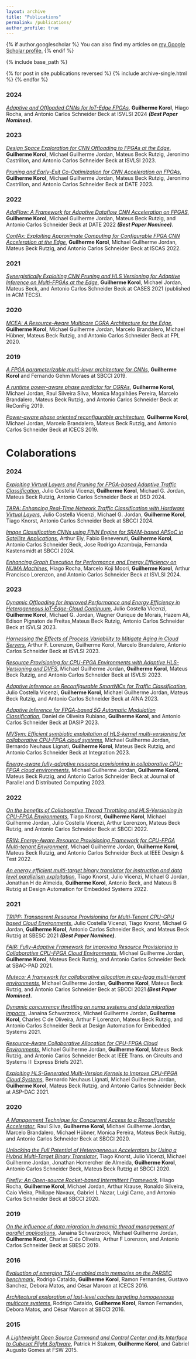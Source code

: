 ```yaml
---
layout: archive
title: "Publications"
permalink: /publications/
author_profile: true
---
```


{% if author.googlescholar %}
  You can also find my articles on <u><a href="{{author.googlescholar}}">my Google Scholar profile</a>.</u>
{% endif %}

{% include base_path %}

{% for post in site.publications reversed %}
  {% include archive-single.html %}
{% endfor %}

### 2024
*[Adaptive and Offloaded CNNs for IoT-Edge FPGAs]()*, **Guilherme Korol**, Hiago Rocha, and Antonio Carlos Schneider Beck at ISVLSI 2024 ***(Best Paper Nominee)***.

### 2023
*[Design Space Exploration for CNN Offloading to FPGAs at the Edge](https://cfaed.tu-dresden.de/files/Images/people/chair-cc/publications/2306_Korol_ISVLSI.pdf)*, **Guilherme Korol**, Michael Guilherme Jordan, Mateus Beck Rutzig, Jeronimo Castrillon, and Antonio Carlos Schneider Beck at ISVLSI 2023.

*[Pruning and Early-Exit Co-Optimization for CNN Acceleration on FPGAs](https://cfaed.tu-dresden.de/files/Images/people/chair-cc/publications/2304_Korol_DATE.pdf)*, **Guilherme Korol**, Michael Guilherme Jordan, Mateus Beck Rutzig, Jeronimo Castrillon, and Antonio Carlos Schneider Beck at DATE 2023.

### 2022
*[AdaFlow: A Framework for Adaptive Dataflow CNN Acceleration on FPGAS](https://ieeexplore.ieee.org/document/9774727)*, **Guilherme Korol**, Michael Guilherme Jordan, Mateus Beck Rutzig, and Antonio Carlos Schneider Beck at DATE 2022 ***(Best Paper Nominee)***.

*[ConfAx: Exploiting Approximate Computing for Configurable FPGA CNN Acceleration at the Edge](https://ieeexplore.ieee.org/abstract/document/9937676/)*, **Guilherme Korol**, Michael Guilherme Jordan, Mateus Beck Rutzig, and Antonio Carlos Schneider Beck at ISCAS 2022.

### 2021
*[Synergistically Exploiting CNN Pruning and HLS Versioning for Adaptive Inference on Multi-FPGAs at the Edge](https://dl.acm.org/doi/abs/10.1145/3476990)*, **Guilherme Korol**, Michael Jordan, Mateus Beck, and Antonio Carlos Schneider Beck at CASES 2021 (published in ACM TECS).

### 2020
*[MCEA: A Resource-Aware Multicore CGRA Architecture for the Edge](https://ieeexplore.ieee.org/abstract/document/9221626)*, **Guilherme Korol**, Michael Guilherme Jordan, Marcelo Brandalero, Michael Hübner, Mateus Beck Rutzig, and Antonio Carlos Schneider Beck at FPL 2020.

### 2019
*[A FPGA parameterizable multi-layer architecture for CNNs](https://ieeexplore.ieee.org/abstract/document/8862024)*, **Guilherme Korol** and Fernando Gehm Moraes at SBCCI 2019.

*[A runtime power-aware phase predictor for CGRAs]()*, **Guilherme Korol**, Michael Jordan, Raul Silveira Silva, Monica Magalhães Pereira, Marcelo Brandalero, Mateus Beck Rutzig, and Antonio Carlos Schneider Beck at ReConFig 2019.

*[Power-aware phase oriented reconfigurable architecture](https://ieeexplore.ieee.org/abstract/document/8965011)*, **Guilherme Korol**, Michael Jordan, Marcelo Brandalero, Mateus Beck Rutzig, and Antonio Carlos Schneider Beck at ICECS 2019.

# Colaborations

### 2024
*[Exploiting Virtual Layers and Pruning for FPGA-based Adaptive Traffic Classification]()*, Julio Costella Vicenzi, **Guilherme Korol**, Michael G. Jordan, Mateus Beck Rutzig, Antonio Carlos Schneider Beck at DSD 2024.

*[TARA: Enhancing Real-Time Network Traffic Classification with Hardware Virtual Layers]()*, Julio Costella Vicenzi, Michael G. Jordan, **Guilherme Korol**, Tiago Knorst, Antonio Carlos Schneider Beck at SBCCI 2024.

*[Image Classification CNNs using FINN Engine for SRAM-based APSoC in Satellite Applications]()*, Arthur Ely, Fabio Benevenuti, **Guilherme Korol**, Antonio Carlos Schneider Beck, Jose Rodrigo Azambuja, Fernanda Kastensmidt at SBCCI 2024.

*[Enhancing Graph Execution for Performance and Energy Efficiency on NUMA Machines]()*, Hiago Rocha, Marcelo Koji Moori, **Guilherme Korol**, Arthur Francisco Lorenzon, and Antonio Carlos Schneider Beck at ISVLSI 2024.

### 2023
*[Dynamic Offloading for Improved Performance and Energy Efficiency in Heterogeneous IoT-Edge-Cloud Continuum](https://ieeexplore.ieee.org/abstract/document/10238564)*, Julio Costella Vicenzi, **Guilherme Korol**, Michael G. Jordan, Wagner Ourique de Morais, Hazem Ali, Edison Pignaton de Freitas,Mateus Beck Rutzig, Antonio Carlos Schneider Beck at ISVLSI 2023.

*[Harnessing the Effects of Process Variability to Mitigate Aging in Cloud Servers](https://ieeexplore.ieee.org/abstract/document/10238501)*, Arthur F. Lorenzon, Guilherme Korol, Marcelo Brandalero, Antonio Carlos Schneider Beck at ISVLSI 2023.

*[Resource Provisioning for CPU-FPGA Environments with Adaptive HLS-Versioning and DVFS](https://ieeexplore.ieee.org/abstract/document/10238639)*, Michael Guilherme Jordan, **Guilherme Korol**, Mateus Beck Rutzig, and Antonio Carlos Schneider Beck at ISVLSI 2023.

*[Adaptive Inference on Reconfigurable SmartNICs for Traffic Classification](https://link.springer.com/chapter/10.1007/978-3-031-28451-9_12)*, Julio Costella Vicenzi, **Guilherme Korol**, Michael Guilherme Jordan, Mateus Beck Rutzig, and Antonio Carlos Schneider Beck at AINA 2023.

*[Adaptive Inference for FPGA-based 5G Automatic Modulation Classification](https://link.springer.com/chapter/10.1007/978-3-031-29970-4_8)*, Daniel de Oliveira Rubiano, **Guilherme Korol**, and Antonio Carlos Schneider Beck at DASIP 2023.

*[MVSym: Efficient symbiotic exploitation of HLS-kernel multi-versioning for collaborative CPU-FPGA cloud systems](https://www.sciencedirect.com/science/article/abs/pii/S0167926023000949)*, Michael Guilherme Jordan, Bernardo Neuhaus Lignati, **Guilherme Korol**, Mateus Beck Rutzig, and Antonio Carlos Schneider Beck at Integration 2023.

*[Energy-aware fully-adaptive resource provisioning in collaborative CPU-FPGA cloud environments](https://www.sciencedirect.com/science/article/abs/pii/S0743731523000308)*, Michael Guilherme Jordan, **Guilherme Korol**, Mateus Beck Rutzig, and Antonio Carlos Schneider Beck at Journal of Parallel and Distributed Computing 2023.

### 2022
*[On the benefits of Collaborative Thread Throttling and HLS-Versioning in CPU-FPGA Environments](https://ieeexplore.ieee.org/abstract/document/9893223)*, Tiago Knorst, **Guilherme Korol**, Michael Guilherme Jordan, Julio Costella Vicenzi, Arthur Lorenzon, Mateus Beck Rutzig, and Antonio Carlos Schneider Beck at SBCCI 2022.

*[ERIN: Energy-Aware Resource Provisioning Framework for CPU-FPGA Multi-tenant Environment](https://ieeexplore.ieee.org/abstract/document/9800960)*, Michael Guilherme Jordan, **Guilherme Korol**, Mateus Beck Rutzig, and Antonio Carlos Schneider Beck at IEEE Design & Test 2022.

*[An energy efficient multi-target binary translator for instruction and data level parallelism exploitation](https://link.springer.com/article/10.1007/s10617-021-09258-6)*, Tiago Knorst, Julio Vicenzi, Michael G Jordan, Jonathan H de Almeida, **Guilherme Korol**, Antonio Beck, and Mateus B Rutzig at Design Automation for Embedded Systems 2022.

### 2021
*[TRIPP: Transparent Resource Provisioning for Multi-Tenant CPU-GPU based Cloud Environments](https://ieeexplore.ieee.org/abstract/document/9628223)*, Julio Costella Vicenzi, Tiago Knorst, Michael G Jordan, **Guilherme Korol**, Antonio Carlos Schneider Beck, and Mateus Beck Rutzig at SBESC 2021 ***(Best Paper Nominee)***.

*[FAIR: Fully-Adaptive Framework for Improving Resource Provisioning in Collaborative CPU-FPGA Cloud Environments](https://ieeexplore.ieee.org/abstract/document/9651648)*, Michael Guilherme Jordan, **Guilherme Korol**, Mateus Beck Rutzig, and Antonio Carlos Schneider Beck at SBAC-PAD 2021.

*[Muteco: A framework for collaborative allocation in cpu-fpga multi-tenant environments](https://ieeexplore.ieee.org/abstract/document/9529992)*, Michael Guilherme Jordan, **Guilherme Korol**, Mateus Beck Rutzig, and Antonio Carlos Schneider Beck at SBCCI 2021 ***(Best Paper Nominee)***.

*[Dynamic concurrency throttling on numa systems and data migration impacts](https://link.springer.com/article/10.1007/s10617-020-09243-5)*, Janaina Schwarzrock, Michael Guilherme Jordan, **Guilherme Korol**, Charles C de Oliveira, Arthur F Lorenzon, Mateus Beck Rutzig, and Antonio Carlos Schneider Beck at Design Automation for Embedded Systems
2021.

*[Resource-Aware Collaborative Allocation for CPU-FPGA Cloud Environments](https://ieeexplore.ieee.org/abstract/document/9380748)*, Michael Guilherme Jordan, **Guilherme Korol**, Mateus Beck Rutzig, and Antonio Carlos Schneider Beck at IEEE Trans. on Circuits and Systems II: Express Briefs 2021.

*[Exploiting HLS-Generated Multi-Version Kernels to Improve CPU-FPGA Cloud Systems](https://ieeexplore.ieee.org/abstract/document/9371546)*, Bernardo Neuhaus Lignati, Michael Guilherme Jordan, **Guilherme Korol**, Mateus Beck Rutzig, and Antonio Carlos Schneider Beck at ASP-DAC 2021.

### 2020
*[A Management Technique for Concurrent Access to a Reconfigurable Accelerator](https://ieeexplore.ieee.org/abstract/document/9189927)*, Raul Silva, **Guilherme Korol**, Michael Guilherme Jordan, Marcelo Brandalero, Michael Hübner, Monica Pereira, Mateus Beck Rutzig, and Antonio Carlos Schneider Beck at SBCCI 2020.

*[Unlocking the Full Potential of Heterogeneous Accelerators by Using a Hybrid Multi-Target Binary Translator](https://ieeexplore.ieee.org/abstract/document/9189922)*, Tiago Knorst, Julio Vicenzi, Michael Guilherme Jordan, Jonathan Homercher de Almeida, **Guilherme Korol**, Antonio Carlos Schneider Beck, Mateus Beck Rutzig at SBCCI 2020.

*[Firefly: An Open-source Rocket-based Intermittent Framework](https://ieeexplore.ieee.org/abstract/document/9189926)*, Hiago Rocha, **Guilherme Korol**, Michael Jordan, Arthur Krause, Ronaldo Silveira, Caio Vieira, Philippe Navaux, Gabriel L Nazar, Luigi Carro, and Antonio Carlos Schneider Beck at SBCCI 2020.

### 2019
*[On the influence of data migration in dynamic thread management of parallel applications](https://ieeexplore.ieee.org/abstract/document/9046096)*, Janaina Schwarzrock, Michael Guilherme Jordan, **Guilherme Korol**, Charles C de Oliveira, Arthur F Lorenzon, and Antonio Carlos Schneider Beck at SBESC 2019.

### 2016
*[Evaluation of emerging TSV-enabled main memories on the PARSEC benchmark](https://ieeexplore.ieee.org/abstract/document/7841219/)*, Rodrigo Cataldo, **Guilherme Korol**, Ramon Fernandes, Gustavo Sanchez, Debora Matos, and César Marcon at ICECS 2016.

*[Architectural exploration of last-level caches targeting homogeneous multicore systems](https://ieeexplore.ieee.org/abstract/document/7724050)*, Rodrigo Cataldo, **Guilherme Korol**, Ramon Fernandes, Debora Matos, and César Marcon at SBCCI 2016.

### 2015
*[A Lightweight Open Source Command and Control Center and its Interface to Cubesat Flight Software](https://www.researchgate.net/profile/Pat-Stakem/publication/341381668_A_Lightweight_Open_Source_Command_and_Control_Center_and_its_Interface_to_Cubesat_Flight_Software/links/5ebd7750299bf1c09abc033a/A-Lightweight-Open-Source-Command-and-Control-Center-and-its-Interface-to-Cubesat-Flight-Software.pdf)*, Patrick H Stakem, **Guilherme Korol**, and Gabriel Augusto Gomes at FSW 2015.
